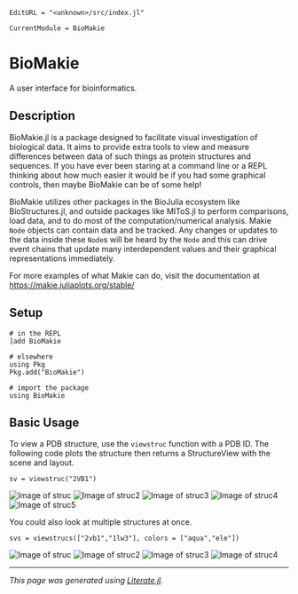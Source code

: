 ```@meta
EditURL = "<unknown>/src/index.jl"
```

```@meta
CurrentModule = BioMakie
```
# BioMakie

A user interface for bioinformatics.

## Description

BioMakie.jl is a package designed to facilitate visual investigation of biological
data. It aims to provide extra tools to view and measure differences between data
of such things as protein structures and sequences. If you have ever been staring
at a command line or a REPL thinking about how much easier it would be if you had
some graphical controls, then maybe BioMakie can be of some help!

BioMakie utilizes other packages in the BioJulia ecosystem like BioStructures.jl,
and outside packages like MIToS.jl to perform comparisons, load data, and to do
most of the computation/numerical analysis. Makie `Node` objects can contain data
and be tracked. Any changes or updates to the data inside these `Node`s will be
heard by the `Node` and this can drive event chains that update many interdependent
values and their graphical representations immediately.

For more examples of what Makie can do, visit the documentation at
https://makie.juliaplots.org/stable/

## Setup

```@example index
# in the REPL
]add BioMakie

# elsewhere
using Pkg
Pkg.add("BioMakie")

# import the package
using BioMakie
```

## Basic Usage

To view a PDB structure, use the `viewstruc` function with a PDB ID. The following code plots the structure then returns a StructureView with the scene and layout.

```@example index
sv = viewstruc("2VB1")
```
![Image of struc](assets/2vb1.png)
![Image of struc2](docs/assets/2vb1.png)
![Image of struc3](kool7d\BioMakie.jl\docs\assets\2vb1.png)
![Image of struc4](https://github.com/kool7d/BioMakie.jl/blob/master/assets/2vb1.png)
![Image of struc5](https://github.com/kool7d/BioMakie.jl/blob/gh-pages/assets/2vb1.png)

You could also look at multiple structures at once.

```@example index
svs = viewstrucs(["2vb1","1lw3"], colors = ["aqua","ele"])
```

![Image of struc](assets/2strucs.png)
![Image of struc2](docs/assets/2strucs.png)
![Image of struc3](https://github.com/kool7d/BioMakie.jl/blob/master/assets/2strucs.png)
![Image of struc4](https://github.com/kool7d/BioMakie.jl/blob/gh-pages/assets/2strucs.png)

---

*This page was generated using [Literate.jl](https://github.com/fredrikekre/Literate.jl).*
